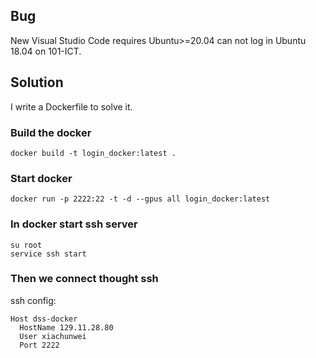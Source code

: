 ## Bug
New Visual Studio Code requires Ubuntu>=20.04 can not log in Ubuntu 18.04 on 101-ICT.

## Solution

I write a Dockerfile to solve it.


### Build the docker
```shell
docker build -t login_docker:latest .
```

### Start docker
```shell
docker run -p 2222:22 -t -d --gpus all login_docker:latest
```

### In docker start ssh server
```shell
su root
service ssh start
```

### Then we connect thought ssh

ssh config:

```shell
Host dss-docker
  HostName 129.11.28.80
  User xiachunwei
  Port 2222
```
